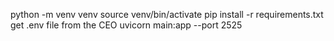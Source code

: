 python -m venv venv
source venv/bin/activate
pip install -r requirements.txt
get .env file from the CEO
uvicorn main:app --port 2525
